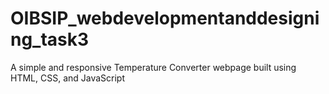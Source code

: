 # OIBSIP_webdevelopmentanddesigning_task3
A simple and responsive Temperature Converter webpage built using HTML, CSS, and JavaScript

